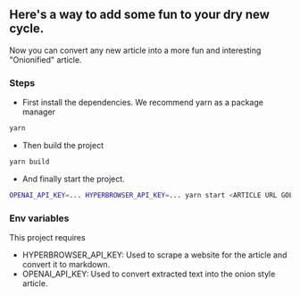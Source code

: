 ## Here's a way to add some fun to your dry new cycle.

Now you can convert any new article into a more fun and interesting "Onionified" article.

### Steps

- First install the dependencies. We recommend yarn as a package manager

```bash
yarn
```

- Then build the project

```bash
yarn build
```

- And finally start the project. 

```bash
OPENAI_API_KEY=... HYPERBROWSER_API_KEY=... yarn start <ARTICLE URL GOES HERE>
```

### Env variables

This project requires
 - HYPERBROWSER_API_KEY: Used to scrape a website for the article and convert it to markdown.
 - OPENAI_API_KEY: Used to convert extracted text into the onion style article.
